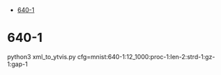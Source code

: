 <!-- MarkdownTOC -->

- [640-1](#640_1_)

<!-- /MarkdownTOC -->

<a id="640_1_"></a>
# 640-1
python3 xml_to_ytvis.py cfg=mnist:640-1:12_1000:proc-1:len-2:strd-1:gz-1:gap-1 
